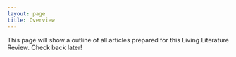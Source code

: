 ```yaml
---
layout: page
title: Overview
---
```

This page will show a outline of all articles prepared for this Living Literature Review. Check back later!
